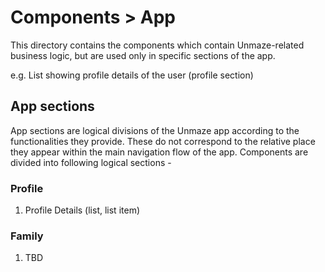 # Components > App

This directory contains the components which contain Unmaze-related business logic, but are used only in specific sections of the app.

e.g. List showing profile details of the user (profile section)

## App sections

App sections are logical divisions of the Unmaze app according to the functionalities they provide.
These do not correspond to the relative place they appear within the main navigation flow of the app.
Components are divided into following logical sections -

### Profile

1. Profile Details (list, list item)

### Family

1. TBD
